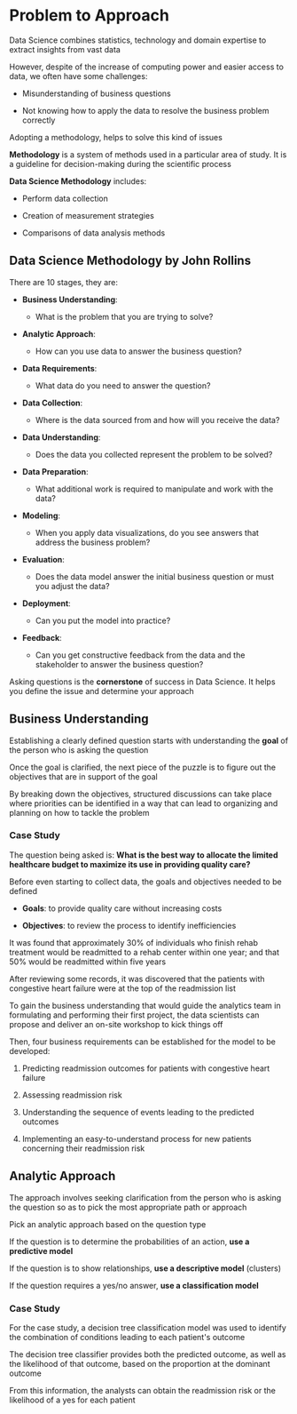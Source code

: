 # Problem to Approach

Data Science combines statistics, technology and domain expertise to extract insights from vast data

However, despite of the increase of computing power and easier access to data, we often have some challenges:

* Misunderstanding of business questions

* Not knowing how to apply the data to resolve the business problem correctly

Adopting a methodology, helps to solve this kind of issues

**Methodology** is a system of methods used in a particular area of study. It is a guideline for decision-making during the scientific process

**Data Science Methodology** includes:

* Perform data collection

* Creation of measurement strategies

* Comparisons of data analysis methods

## Data Science Methodology by John Rollins

There are 10 stages, they are:

* **Business Understanding**: 
    * What is the problem that you are trying to solve?

* **Analytic Approach**:
    * How can you use data to answer the business question?

* **Data Requirements**:
    * What data do you need to answer the question?

* **Data Collection**: 
    * Where is the data sourced from and how will you receive the data?

* **Data Understanding**:
    * Does the data you collected represent the problem to be solved?

* **Data Preparation**:
    * What additional work is required to manipulate and work with the data?

* **Modeling**: 
    * When you apply data visualizations, do you see answers that address the business problem?

* **Evaluation**: 
    * Does the data model answer the initial business question or must you adjust the data?

* **Deployment**: 
    * Can you put the model into practice?

* **Feedback**: 
    * Can you get constructive feedback from the data and the stakeholder to answer the business question?

Asking questions is the **cornerstone** of success in Data Science. It helps you define the issue and determine your approach

## Business Understanding

Establishing a clearly defined question starts with understanding the **goal** of the person who is asking the question

Once the goal is clarified, the next piece of the puzzle is to figure out the objectives that are in support of the goal

By breaking down the objectives, structured discussions can take place where priorities can be identified in a way that can lead to organizing and planning on how to tackle the problem

### Case Study

The question being asked is: **What is the best way to allocate the limited healthcare budget to maximize its use in providing quality care?**

Before even starting to collect data, the goals and objectives needed to be defined

* **Goals**: to provide quality care without increasing costs

* **Objectives**: to review the process to identify inefficiencies

It was found that approximately 30% of individuals who finish rehab treatment would be readmitted to a rehab center within one year; and that 50% would be readmitted within five years

After reviewing some records, it was discovered that the patients with congestive heart failure were at the top of the readmission list

To gain the business understanding that would guide the analytics team in formulating and performing their first project, the data scientists can propose and deliver an on-site workshop to kick things off

Then, four business requirements can be established for the model to be developed:

1. Predicting readmission outcomes for patients with congestive heart failure

2. Assessing readmission risk

3. Understanding the sequence of events leading to the predicted outcomes

4. Implementing an easy-to-understand process for new patients concerning their readmission risk

## Analytic Approach

The approach involves seeking clarification from the person who is asking the question so as to pick the most appropriate path or approach

Pick an analytic approach based on the question type

If the question is to determine the probabilities of an action, **use a predictive model**

If the question is to show relationships, **use a descriptive model** (clusters)

If the question requires a yes/no answer, **use a classification model**

### Case Study

For the case study, a decision tree classification model was used to identify the combination of conditions leading to each patient's outcome

The decision tree classifier provides both the predicted outcome, as well as the likelihood of that outcome, based on the proportion at the dominant outcome

From this information, the analysts can obtain the readmission risk or the likelihood of a yes for each patient